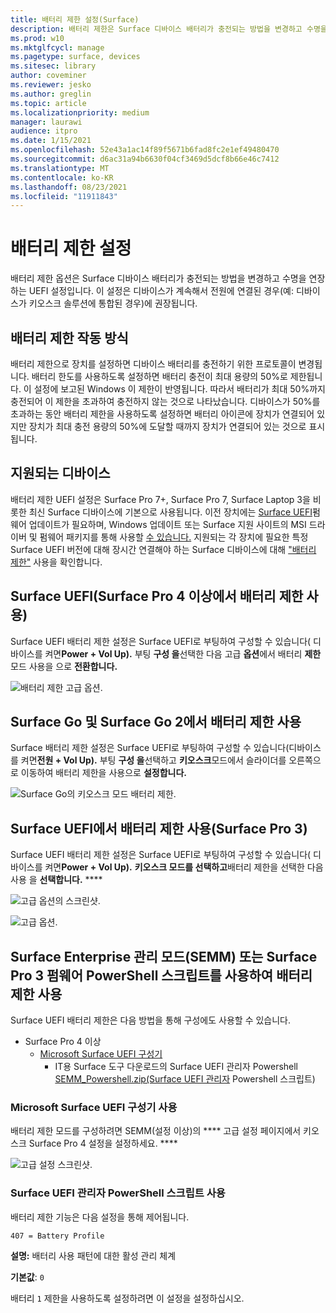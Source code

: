 ```yaml
---
title: 배터리 제한 설정(Surface)
description: 배터리 제한은 Surface 디바이스 배터리가 충전되는 방법을 변경하고 수명을 연장하는 UEFI 설정입니다.
ms.prod: w10
ms.mktglfcycl: manage
ms.pagetype: surface, devices
ms.sitesec: library
author: coveminer
ms.reviewer: jesko
ms.author: greglin
ms.topic: article
ms.localizationpriority: medium
manager: laurawi
audience: itpro
ms.date: 1/15/2021
ms.openlocfilehash: 52e43a1ac14f89f5671b6fad8fc2e1ef49480470
ms.sourcegitcommit: d6ac31a94b6630f04cf3469d5dcf8b66e46c7412
ms.translationtype: MT
ms.contentlocale: ko-KR
ms.lasthandoff: 08/23/2021
ms.locfileid: "11911843"
---
```

# <a name="battery-limit-setting"></a>배터리 제한 설정

배터리 제한 옵션은 Surface 디바이스 배터리가 충전되는 방법을 변경하고 수명을 연장하는 UEFI 설정입니다. 이 설정은 디바이스가 계속해서 전원에 연결된 경우(예: 디바이스가 키오스크 솔루션에 통합된 경우)에 권장됩니다.  

## <a name="how-battery-limit-works"></a>배터리 제한 작동 방식

배터리 제한으로 장치를 설정하면 디바이스 배터리를 충전하기 위한 프로토콜이 변경됩니다. 배터리 한도를 사용하도록 설정하면 배터리 충전이 최대 용량의 50%로 제한됩니다. 이 설정에 보고된 Windows 이 제한이 반영됩니다. 따라서 배터리가 최대 50%까지 충전되어 이 제한을 초과하여 충전하지 않는 것으로 나타났습니다. 디바이스가 50%를 초과하는 동안 배터리 제한을 사용하도록 설정하면 배터리 아이콘에 장치가 연결되어 있지만 장치가 최대 충전 용량의 50%에 도달할 때까지 장치가 연결되어 있는 것으로 표시됩니다.  

## <a name="supported-devices"></a>지원되는 디바이스

배터리 제한 UEFI 설정은 Surface Pro 7+, Surface Pro 7, Surface Laptop 3을 비롯한 최신 Surface 디바이스에 기본으로 사용됩니다. 이전 장치에는 [Surface UEFI](manage-surface-driver-and-firmware-updates.md)펌웨어 업데이트가 필요하며, Windows 업데이트 또는 Surface 지원 사이트의 MSI 드라이버 및 펌웨어 패키지를 통해 사용할 [수 있습니다.](https://support.microsoft.com/help/4023482/surface-download-drivers-and-firmware-for-surface) 지원되는 각 장치에 필요한 특정 Surface UEFI 버전에 대해 장시간 연결해야 하는 Surface 디바이스에 대해 ["배터리 제한"](https://support.microsoft.com/help/4464941) 사용을 확인합니다.

## <a name="enabling-battery-limit-in-surface-uefi-surface-pro-4-and-later"></a>Surface UEFI(Surface Pro 4 이상에서 배터리 제한 사용)

Surface UEFI 배터리 제한 설정은 Surface UEFI로 부팅하여 구성할 수 있습니다( 디바이스를 켜면**Power + Vol Up).** 부팅 **구성 을**선택한 다음 고급 **옵션**에서 배터리 **제한** 모드 사용을 으로 **전환합니다.**  

![배터리 제한 고급 옵션.](images/enable-bl.png)

## <a name="enabling-battery-limit-on-surface-go-and-surface-go-2"></a>Surface Go 및 Surface Go 2에서 배터리 제한 사용

Surface 배터리 제한 설정은 Surface UEFI로 부팅하여 구성할 수 있습니다(디바이스를 켜면**전원 + Vol Up).** 부팅 **구성 을**선택하고 **키오스크**모드에서 슬라이더를 오른쪽으로 이동하여 배터리 제한을 사용으로 **설정합니다.**  

![Surface Go의 키오스크 모드 배터리 제한.](images/go-batterylimit.png)

## <a name="enabling-battery-limit-in-surface-uefi-surface-pro-3"></a>Surface UEFI에서 배터리 제한 사용(Surface Pro 3)

Surface UEFI 배터리 제한 설정은 Surface UEFI로 부팅하여 구성할 수 있습니다( 디바이스를 켜면**Power + Vol Up).** **키오스크 모드를 선택하고**배터리 제한을 선택한 다음 사용 을 **선택합니다.** ****

![고급 옵션의 스크린샷.](images/enable-bl-sp3.png)

![고급 옵션.](images/enable-bl-sp3-2.png)

## <a name="enabling-battery-limit-using-surface-enterprise-management-mode-semm-or-surface-pro-3-firmware-powershell-scripts"></a>Surface Enterprise 관리 모드(SEMM) 또는 Surface Pro 3 펌웨어 PowerShell 스크립트를 사용하여 배터리 제한 사용

Surface UEFI 배터리 제한은 다음 방법을 통해 구성에도 사용할 수 있습니다.

- Surface Pro 4 이상
  - [Microsoft Surface UEFI 구성기](surface-enterprise-management-mode.md)  
    - IT용 Surface 도구 다운로드의 Surface UEFI 관리자 Powershell [SEMM_Powershell.zip(Surface UEFI 관리자](https://www.microsoft.com/download/details.aspx?id=46703) Powershell 스크립트)

### <a name="using-microsoft-surface-uefi-configurator"></a>Microsoft Surface UEFI 구성기 사용

배터리 제한 모드를 구성하려면 SEMM(설정 이상)의 **** 고급 설정 페이지에서 키오스크 Surface Pro 4 설정을 설정하세요. ****

![고급 설정 스크린샷.](images/semm-bl.png)

### <a name="using-surface-uefi-manager-powershell-scripts"></a>Surface UEFI 관리자 PowerShell 스크립트 사용

배터리 제한 기능은 다음 설정을 통해 제어됩니다.  

`407 = Battery Profile`

**설명:** 배터리 사용 패턴에 대한 활성 관리 체계

**기본값**:  `0`

배터리 `1` 제한을 사용하도록 설정하려면 이 설정을 설정하십시오.
